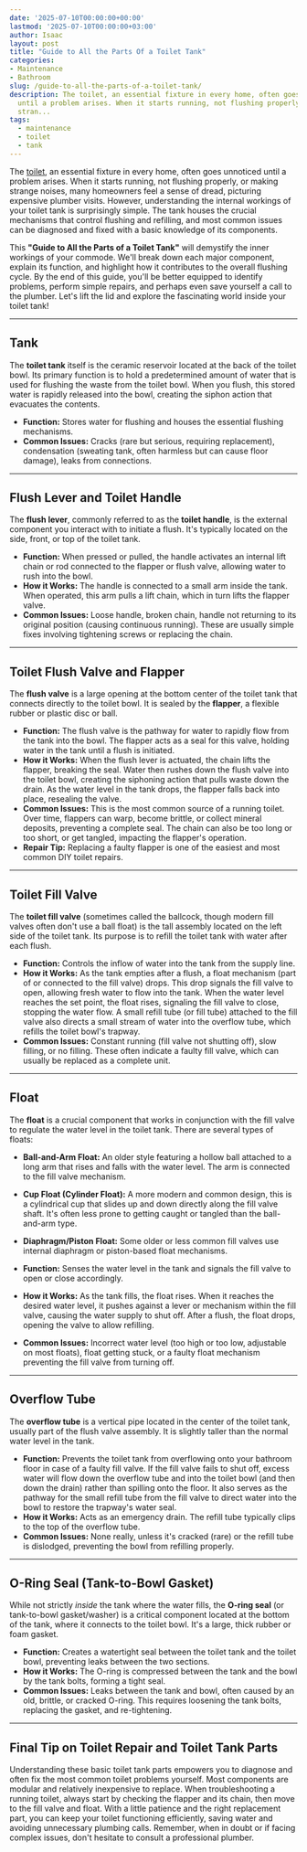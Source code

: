 ```yaml
---
date: '2025-07-10T00:00:00+00:00'
lastmod: '2025-07-10T00:00:00+03:00'
author: Isaac
layout: post
title: "Guide to All the Parts Of a Toilet Tank"
categories:
- Maintenance
- Bathroom
slug: /guide-to-all-the-parts-of-a-toilet-tank/
description: The toilet, an essential fixture in every home, often goes unnoticed
  until a problem arises. When it starts running, not flushing properly, or making
  stran...
tags: 
  - maintenance
  - toilet
  - tank
---
```

The [toilet](/posts/best-toilet-paper-for-septic/), an essential fixture in every home, often goes unnoticed until a problem arises. When it starts running, not flushing properly, or making strange noises, many homeowners feel a sense of dread, picturing expensive plumber visits. However, understanding the internal workings of your toilet tank is surprisingly simple. The tank houses the crucial mechanisms that control flushing and refilling, and most common issues can be diagnosed and fixed with a basic knowledge of its components.

This **"Guide to All the Parts of a Toilet Tank"** will demystify the inner workings of your commode. We'll break down each major component, explain its function, and highlight how it contributes to the overall flushing cycle. By the end of this guide, you'll be better equipped to identify problems, perform simple repairs, and perhaps even save yourself a call to the plumber. Let's lift the lid and explore the fascinating world inside your toilet tank!

---

## Tank

The **toilet tank** itself is the ceramic reservoir located at the back of the toilet bowl. Its primary function is to hold a predetermined amount of water that is used for flushing the waste from the toilet bowl. When you flush, this stored water is rapidly released into the bowl, creating the siphon action that evacuates the contents.

* **Function:** Stores water for flushing and houses the essential flushing mechanisms.
* **Common Issues:** Cracks (rare but serious, requiring replacement), condensation (sweating tank, often harmless but can cause floor damage), leaks from connections.

---

## Flush Lever and Toilet Handle

The **flush lever**, commonly referred to as the **toilet handle**, is the external component you interact with to initiate a flush. It's typically located on the side, front, or top of the toilet tank.

* **Function:** When pressed or pulled, the handle activates an internal lift chain or rod connected to the flapper or flush valve, allowing water to rush into the bowl.
* **How it Works:** The handle is connected to a small arm inside the tank. When operated, this arm pulls a lift chain, which in turn lifts the flapper valve.
* **Common Issues:** Loose handle, broken chain, handle not returning to its original position (causing continuous running). These are usually simple fixes involving tightening screws or replacing the chain.

---

## Toilet Flush Valve and Flapper

The **flush valve** is a large opening at the bottom center of the toilet tank that connects directly to the toilet bowl. It is sealed by the **flapper**, a flexible rubber or plastic disc or ball.

* **Function:** The flush valve is the pathway for water to rapidly flow from the tank into the bowl. The flapper acts as a seal for this valve, holding water in the tank until a flush is initiated.
* **How it Works:** When the flush lever is actuated, the chain lifts the flapper, breaking the seal. Water then rushes down the flush valve into the toilet bowl, creating the siphoning action that pulls waste down the drain. As the water level in the tank drops, the flapper falls back into place, resealing the valve.
* **Common Issues:** This is the most common source of a running toilet. Over time, flappers can warp, become brittle, or collect mineral deposits, preventing a complete seal. The chain can also be too long or too short, or get tangled, impacting the flapper's operation.
* **Repair Tip:** Replacing a faulty flapper is one of the easiest and most common DIY toilet repairs.

---

## Toilet Fill Valve

The **toilet fill valve** (sometimes called the ballcock, though modern fill valves often don't use a ball float) is the tall assembly located on the left side of the toilet tank. Its purpose is to refill the toilet tank with water after each flush.

* **Function:** Controls the inflow of water into the tank from the supply line.
* **How it Works:** As the tank empties after a flush, a float mechanism (part of or connected to the fill valve) drops. This drop signals the fill valve to open, allowing fresh water to flow into the tank. When the water level reaches the set point, the float rises, signaling the fill valve to close, stopping the water flow. A small refill tube (or fill tube) attached to the fill valve also directs a small stream of water into the overflow tube, which refills the toilet bowl's trapway.
* **Common Issues:** Constant running (fill valve not shutting off), slow filling, or no filling. These often indicate a faulty fill valve, which can usually be replaced as a complete unit.

---

## Float

The **float** is a crucial component that works in conjunction with the fill valve to regulate the water level in the toilet tank. There are several types of floats:

* **Ball-and-Arm Float:** An older style featuring a hollow ball attached to a long arm that rises and falls with the water level. The arm is connected to the fill valve mechanism.
* **Cup Float (Cylinder Float):** A more modern and common design, this is a cylindrical cup that slides up and down directly along the fill valve shaft. It's often less prone to getting caught or tangled than the ball-and-arm type.
* **Diaphragm/Piston Float:** Some older or less common fill valves use internal diaphragm or piston-based float mechanisms.

* **Function:** Senses the water level in the tank and signals the fill valve to open or close accordingly.
* **How it Works:** As the tank fills, the float rises. When it reaches the desired water level, it pushes against a lever or mechanism within the fill valve, causing the water supply to shut off. After a flush, the float drops, opening the valve to allow refilling.
* **Common Issues:** Incorrect water level (too high or too low, adjustable on most floats), float getting stuck, or a faulty float mechanism preventing the fill valve from turning off.

---

## Overflow Tube

The **overflow tube** is a vertical pipe located in the center of the toilet tank, usually part of the flush valve assembly. It is slightly taller than the normal water level in the tank.

* **Function:** Prevents the toilet tank from overflowing onto your bathroom floor in case of a faulty fill valve. If the fill valve fails to shut off, excess water will flow down the overflow tube and into the toilet bowl (and then down the drain) rather than spilling onto the floor. It also serves as the pathway for the small refill tube from the fill valve to direct water into the bowl to restore the trapway's water seal.
* **How it Works:** Acts as an emergency drain. The refill tube typically clips to the top of the overflow tube.
* **Common Issues:** None really, unless it's cracked (rare) or the refill tube is dislodged, preventing the bowl from refilling properly.

---

## O-Ring Seal (Tank-to-Bowl Gasket)

While not strictly *inside* the tank where the water fills, the **O-ring seal** (or tank-to-bowl gasket/washer) is a critical component located at the bottom of the tank, where it connects to the toilet bowl. It's a large, thick rubber or foam gasket.

* **Function:** Creates a watertight seal between the toilet tank and the toilet bowl, preventing leaks between the two sections.
* **How it Works:** The O-ring is compressed between the tank and the bowl by the tank bolts, forming a tight seal.
* **Common Issues:** Leaks between the tank and bowl, often caused by an old, brittle, or cracked O-ring. This requires loosening the tank bolts, replacing the gasket, and re-tightening.

---

## Final Tip on Toilet Repair and Toilet Tank Parts

Understanding these basic toilet tank parts empowers you to diagnose and often fix the most common toilet problems yourself. Most components are modular and relatively inexpensive to replace. When troubleshooting a running toilet, always start by checking the flapper and its chain, then move to the fill valve and float. With a little patience and the right replacement part, you can keep your toilet functioning efficiently, saving water and avoiding unnecessary plumbing calls. Remember, when in doubt or if facing complex issues, don't hesitate to consult a professional plumber.
